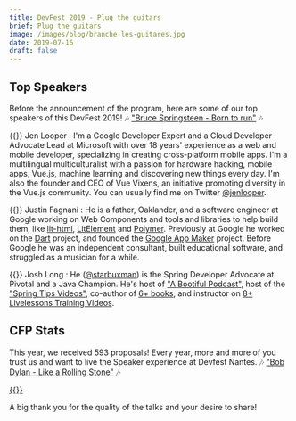 ```yaml
---
title: DevFest 2019 - Plug the guitars
brief: Plug the guitars
image: /images/blog/branche-les-guitares.jpg
date: 2019-07-16
draft: false
---
```


## Top Speakers
Before the announcement of the program, here are some of our top speakers of this DevFest 2019! 🎶 ["Bruce Springsteen - Born to run"](https://www.youtube.com/watch?v=IxuThNgl3YA) 🎶

{{<centered-img src="/images/blog/jen_looper.png" alt="Jen Looper" width="150">}} 
Jen Looper : I'm a Google Developer Expert and a Cloud Developer Advocate Lead at Microsoft with over 18 years' experience as a web and mobile developer, specializing in creating cross-platform mobile apps. I'm a multilingual multiculturalist with a passion for hardware hacking, mobile apps, Vue.js, machine learning and discovering new things every day. I'm also the founder and CEO of Vue Vixens, an initiative promoting diversity in the Vue.js community. You can usually find me on Twitter [@jenlooper](http://twitter.com/jenlooper).

{{<centered-img src="/images/blog/justin_fagnani.png" alt="Justin Fagnani" width="150">}} 
Justin Fagnani : He is a father, Oaklander, and a software engineer at Google working on Web Components and tools and libraries to help build them, like [lit-html](https://lit-html.polymer-project.org/), [LitElement](https://lit-element.polymer-project.org/) and [Polymer](https://www.polymer-project.org/). Previously at Google he worked on the [Dart](https://www.dartlang.org/) project, and founded the [Google App Maker](https://gsuite.google.com/products/app-maker/) project. Before Google he was an independent consultant, built educational software, and struggled as a musician for a while.

{{<centered-img src="/images/blog/josh_long.png" alt="Josh Long" width="150">}} 
Josh Long : He ([@starbuxman](https://twitter.com/starbuxman)) is the Spring Developer Advocate at Pivotal and a Java Champion. He's host of ["A Bootiful Podcast"](https://soundcloud.com/a-bootiful-podcast), host of the ["Spring Tips Videos"](http://bit.ly/spring-tips-playlist), co-author of [6+ books](http://joshlong.com/books.html), and instructor on [8+ Livelessons Training Videos](http://joshlong.com/livelessons.html).

## CFP Stats
This year, we received 593 proposals! Every year, more and more of you trust us and want to live the Speaker experience at Devfest Nantes. 🎶 ["Bob Dylan - Like a Rolling Stone"](https://www.youtube.com/watch?v=IwOfCgkyEj0) 🎶

<a href="https://devfest-cfp-stats.netlify.com/" target="_blank">{{<centered-img src="/images/blog/stats_cfp.png" alt="Stats CFP" width="800">}}</a>

A big thank you for the quality of the talks and your desire to share!
